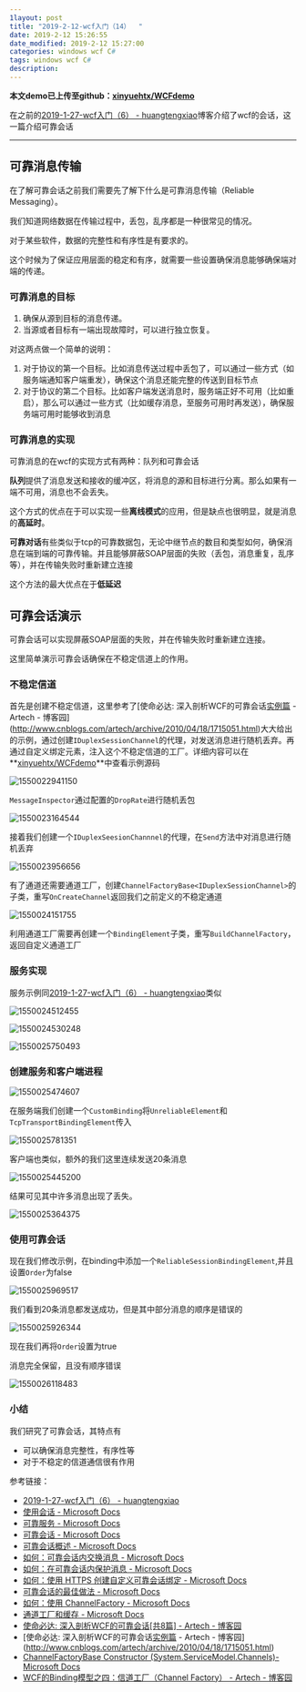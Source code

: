 ```yaml
---
1layout: post
title: "2019-2-12-wcf入门（14）  "
date: 2019-2-12 15:26:55
date_modified: 2019-2-12 15:27:00
categories: windows wcf C#
tags: windows wcf C#
description: 
---
```


**本文demo已上传至github：[xinyuehtx/WCFdemo](https://github.com/xinyuehtx/WCFdemo)**

在之前的[2019-1-27-wcf入门（6） - huangtengxiao](https://xinyuehtx.github.io/post/wcf%E5%85%A5%E9%97%A8-6.html)博客介绍了wcf的会话，这一篇介绍可靠会话

-----

## 可靠消息传输

在了解可靠会话之前我们需要先了解下什么是可靠消息传输（Reliable Messaging）。

我们知道网络数据在传输过程中，丢包，乱序都是一种很常见的情况。

对于某些软件，数据的完整性和有序性是有要求的。

这个时候为了保证应用层面的稳定和有序，就需要一些设置确保消息能够确保端对端的传递。

### 可靠消息的目标

1. 确保从源到目标的消息传递。
2. 当源或者目标有一端出现故障时，可以进行独立恢复。

对这两点做一个简单的说明：

1. 对于协议的第一个目标。比如消息传送过程中丢包了，可以通过一些方式（如服务端通知客户端重发），确保这个消息还能完整的传送到目标节点
2. 对于协议的第二个目标。比如客户端发送消息时，服务端正好不可用（比如重启），那么可以通过一些方式（比如缓存消息，至服务可用时再发送），确保服务端可用时能够收到消息

### 可靠消息的实现

可靠消息的在wcf的实现方式有两种：队列和可靠会话

**队列**提供了消息发送和接收的缓冲区，将消息的源和目标进行分离。那么如果有一端不可用，消息也不会丢失。

这个方式的优点在于可以实现一些**离线模式**的应用，但是缺点也很明显，就是消息的**高延时**。

**可靠对话**有些类似于tcp的可靠数据包，无论中继节点的数目和类型如何，确保消息在端到端的可靠传输。并且能够屏蔽SOAP层面的失败（丢包，消息重复，乱序等），并在传输失败时重新建立连接

这个方法的最大优点在于**低延迟**

## 可靠会话演示

可靠会话可以实现屏蔽SOAP层面的失败，并在传输失败时重新建立连接。

这里简单演示可靠会话确保在不稳定信道上的作用。

### 不稳定信道

首先是创建不稳定信道，这里参考了[使命必达: 深入剖析WCF的可靠会话[实例篇](内含美女图片,定力差者慎入) - Artech - 博客园](http://www.cnblogs.com/artech/archive/2010/04/18/1715051.html)大大给出的示例，通过创建`IDuplexSessionChannel`的代理，对发送消息进行随机丢弃。再通过自定义绑定元素，注入这个不稳定信道的工厂。详细内容可以在**[xinyuehtx/WCFdemo](https://github.com/xinyuehtx/WCFdemo)**中查看示例源码

![1550022941150](../media/1550022941150.png)

`MessageInspector`通过配置的`DropRate`进行随机丢包

![1550023164544](../media/1550023164544.png)

接着我们创建一个`IDuplexSeesionChannnel`的代理，在`Send`方法中对消息进行随机丢弃

![1550023956656](../media/1550023956656.png)

有了通道还需要通道工厂，创建`ChannelFactoryBase<IDuplexSessionChannel>`的子类，重写`OnCreateChannel`返回我们之前定义的不稳定通道

![1550024151755](../media/1550024151755.png)

利用通道工厂需要再创建一个`BindingElement`子类，重写`BuildChannelFactory`，返回自定义通道工厂

### 服务实现

服务示例同[2019-1-27-wcf入门（6） - huangtengxiao](https://xinyuehtx.github.io/post/wcf%E5%85%A5%E9%97%A8-6.html)类似

![1550024512455](../media/1550024512455.png)

![1550024530248](../media/1550024530248.png)

![1550025750493](../media/1550025750493.png)

### 创建服务和客户端进程

![1550025474607](../media/1550025474607.png)

在服务端我们创建一个`CustomBinding`将`UnreliableElement`和`TcpTransportBindingElement`传入

![1550025781351](../media/1550025781351.png)

客户端也类似，额外的我们这里连续发送20条消息

![1550025445200](../media/1550025445200.png)

结果可见其中许多消息出现了丢失。

![1550025364375](../media/1550025364375.png)

### 使用可靠会话

现在我们修改示例，在binding中添加一个`ReliableSessionBindingElement`,并且设置`Order`为false

![1550025969517](../media/1550025969517.png)

我们看到20条消息都发送成功，但是其中部分消息的顺序是错误的

![1550025926344](../media/1550025926344.png)

现在我们再将`Order`设置为true


消息完全保留，且没有顺序错误

![1550026118483](../media/1550026118483.png)

### 小结

我们研究了可靠会话，其特点有

- 可以确保消息完整性，有序性等
- 对于不稳定的信道通信很有作用

参考链接：

- [2019-1-27-wcf入门（6） - huangtengxiao](https://xinyuehtx.github.io/post/wcf%E5%85%A5%E9%97%A8-6.html)
- [使用会话 - Microsoft Docs](https://docs.microsoft.com/zh-cn/dotnet/framework/wcf/using-sessions)
- [可靠服务 - Microsoft Docs](https://docs.microsoft.com/zh-cn/dotnet/framework/wcf/reliable-services)
- [可靠会话 - Microsoft Docs](https://docs.microsoft.com/zh-cn/dotnet/framework/wcf/feature-details/reliable-sessions)
- [可靠会话概述 - Microsoft Docs](https://docs.microsoft.com/zh-cn/dotnet/framework/wcf/feature-details/reliable-sessions-overview)
- [如何：可靠会话内交换消息 - Microsoft Docs](https://docs.microsoft.com/zh-cn/dotnet/framework/wcf/feature-details/how-to-exchange-messages-within-a-reliable-session)
- [如何：在可靠会话内保护消息 - Microsoft Docs](https://docs.microsoft.com/zh-cn/dotnet/framework/wcf/feature-details/how-to-secure-messages-within-reliable-sessions)
- [如何：使用 HTTPS 创建自定义可靠会话绑定 - Microsoft Docs](https://docs.microsoft.com/zh-cn/dotnet/framework/wcf/feature-details/how-to-create-a-custom-reliable-session-binding-with-https)
- [可靠会话的最佳做法 - Microsoft Docs](https://docs.microsoft.com/zh-cn/dotnet/framework/wcf/feature-details/best-practices-for-reliable-sessions)
- [如何：使用 ChannelFactory - Microsoft Docs](https://docs.microsoft.com/zh-cn/dotnet/framework/wcf/feature-details/how-to-use-the-channelfactory)
- [通道工厂和缓存 - Microsoft Docs](https://docs.microsoft.com/zh-cn/dotnet/framework/wcf/feature-details/channel-factory-and-caching)
- [使命必达: 深入剖析WCF的可靠会话[共8篇] - Artech - 博客园](http://www.cnblogs.com/artech/archive/2010/05/13/1734892.html)
- [使命必达: 深入剖析WCF的可靠会话[实例篇](内含美女图片,定力差者慎入) - Artech - 博客园](http://www.cnblogs.com/artech/archive/2010/04/18/1715051.html)
- [ChannelFactoryBase<TChannel> Constructor (System.ServiceModel.Channels)- Microsoft Docs](https://docs.microsoft.com/en-us/dotnet/api/system.servicemodel.channels.channelfactorybase-1.-ctor?view=netframework-4.7.2)
- [WCF的Binding模型之四：信道工厂（Channel Factory） - Artech - 博客园](http://www.cnblogs.com/artech/archive/2008/12/05/1348618.html)





